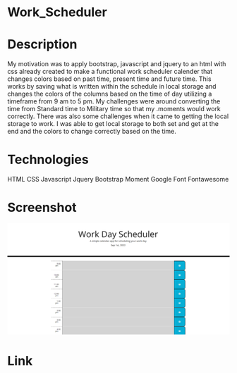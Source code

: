 # Work_Scheduler

# Description 
My motivation was to apply bootstrap, javascript and jquery to an html with css already created to make a functional work scheduler calender that changes colors based on past time, present time and future time. This works by saving what is written within the schedule in local storage and changes the colors of the columns based on the time of day utilizing a timeframe from 9 am to 5 pm. My challenges were around converting the time from Standard time to Military time so that my .moments would work correctly. There was also some challenges when it came to getting the local storage to work. I was able to get local storage to both set and get at the end and the colors to change correctly based on the time. 

# Technologies
HTML 
CSS 
Javascript 
Jquery 
Bootstrap
Moment
Google Font
Fontawesome

# Screenshot 
![Alt text](./Image/Work%20Scheduler%20Image.png)

# Link
